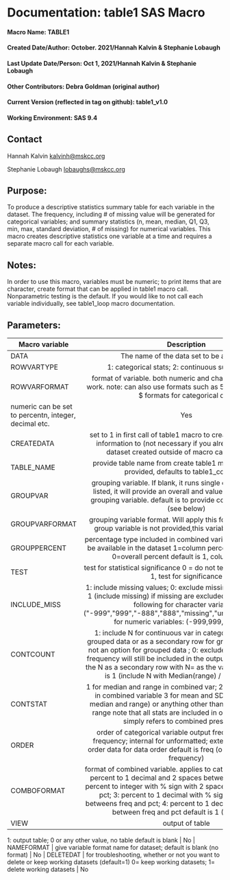 # Documentation: table1 SAS Macro
#### Macro Name: TABLE1 
#### Created Date/Author: October. 2021/Hannah Kalvin & Stephanie Lobaugh 
#### Last Update Date/Person: Oct 1, 2021/Hannah Kalvin & Stephanie Lobaugh 
#### Other Contributors: Debra Goldman (original author)
#### Current Version (reflected in tag on github): table1_v1.0
#### Working Environment: SAS 9.4 


## Contact 
Hannah Kalvin kalvinh@mskcc.org 

Stephanie Lobaugh lobaughs@mskcc.org 


## Purpose: 
To produce a descriptive statistics summary table for each variable in the dataset. The frequency, including # of missing value will be generated for categorical variables; and summary statistics (n, mean, median, Q1, Q3, min, max, standard deviation, # of missing) for numerical variables.  This macro creates descriptive statistics one variable at a time and requires a separate macro call for each variable.


## Notes: 
In order to use this macro, variables must be numeric; to print items that are character, create format that can be applied in table1 macro call. Nonparametric testing is the default. If you would like to not call each variable individually, see table1_loop macro documentation.


## Parameters:
| Macro variable | 	Description  |	Required |
| -------------- |:-------------:| :---------:|
| DATA	         |The name of the data set to be analyzed. |	Yes 
| ROWVARTYPE 	   |1: categorical stats; 2: continuous summary stats	| Yes 
| ROWVARFORMAT 	 |format of variable. both numeric and character formats will work. note: can also use formats such as 5.0 for count data or $ formats for categorical data
numeric can be set to percentn, integer, decimal etc.	| Yes 
| CREATEDATA	   |set to 1 in first call of table1 macro to create dataset to save information to (not necessary if you already have a shell dataset created outside of macro call) default is 0	| No but recommended 
| TABLE_NAME 	   | provide table name from create table1 macro above. If not provided, defaults to table1_combined	| No but recommended 
| GROUPVAR 	     | grouping variable. If blank, it runs single column. If variable listed, it will provide an overall and values stratified by this grouping variable. default is to provide columnar proportion (see below)	| No but recommended 
| GROUPVARFORMAT |	grouping variable format. Will apply this format to variable. If group variable is not provided,this variable is not needed. |	No but recommended 
| GROUPPERCENT   |	percentage type included in combined variable all percents will be available in the dataset 1=column percent; 2=row percent; 0=overall percent default is 1, column percent |	No 
| TEST 	         | test for statistical significance 0 = do not test; 1 = test default is 1, test for significance |	No 
| INCLUDE_MISS   | 	1: include missing values; 0: exclude missing values. Default is 1 (include missing) if missing are excluded, also excludes the following for character variables: ("-999","999","-888","888","missing","unknown","n/a","na"); for numeric variables:  (-999,999,-888,888)	|	No 
| CONTCOUNT      |	1: include N for continuous var in category label for non-grouped data or as a secondary row for grouped data. label is not an option for grouped data ; 0: exclude print note that the frequency will still be included in the output dataset 2: include the N as a secondary row with N= as the variable value default is 1 (include N with Median(range) / Median (IQR)) |	No 
| CONTSTAT	     | 1 for median and range in combined var; 2 for median and  IQR in combined variable 3 for mean and SD default is 1 (use median and  range) or anything other than 0 will produce the range note that all stats are included in output dataset. this simply refers to combined presentation |	No
| ORDER          |	order of categorical variable output freq for descending frequency; internal for unformatted; external for formatted order data for data order default is freq (order by descending frequency)	| No 
| COMBOFORMAT    |	format of combined variable. applies to categorical variables 1: percent to 1 decimal and 2 spaces between freq and pct; 2: percent to integer with % sign with 2 spaces between freq and pct; 3: percent to 1 decimal with % sign with 2 spaces betweens freq and pct; 4: percent to 1 decimal with one space between freq and pct default is 1 ( N  (PCT.1))	| No 
| VIEW           | 	output of table
1: output table; 0 or any other value, no table
default is blank |	No
| NAMEFORMAT     |	give variable format name for dataset; default is blank (no format) |	No
| DELETEDAT      |	  for troubleshooting, whether or not you want to delete or keep working datasets (default=1) 0= keep working datasets; 1= delete working datasets	| No
